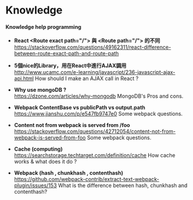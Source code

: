 # Knowledge


#### Knowledge help programming 
- **React &lt;Route exact path="/"&gt; 與 &lt;Route path="/"&gt; 的不同**  
  https://stackoverflow.com/questions/49162311/react-difference-between-route-exact-path-and-route-path
  
- **5個nice的Library，用在React中進行AJAX調用**  
  http://www.ucamc.com/e-learning/javascript/236-javascript-ajax-api.html
  How should I make an AJAX call in React ?
 
- **Why use mongoDB ?**  
  https://dzone.com/articles/why-mongodb
  MongoDB's Pros and cons.
  
- **Webpack ContentBase vs publicPath vs output.path**  
  https://www.jianshu.com/p/e547fb9747e0
  Some webpack questions.

- **Content not from webpack is served from /foo**  
  https://stackoverflow.com/questions/42712054/content-not-from-webpack-is-served-from-foo
  Some webpack questions.

- **Cache (computing)**  
  https://searchstorage.techtarget.com/definition/cache
  How cache works & what does it do ?
  
- **Webpack (hash , chunkhash , contenthash)**  
  https://github.com/webpack-contrib/extract-text-webpack-plugin/issues/153
  What is the difference between hash, chunkhash and contenthash? 
 

 
 
